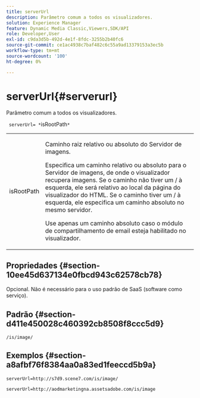 ```yaml
---
title: serverUrl
description: Parâmetro comum a todos os visualizadores.
solution: Experience Manager
feature: Dynamic Media Classic,Viewers,SDK/API
role: Developer,User
exl-id: c9da3d5b-492d-4e1f-8fdc-3255b2b40fc6
source-git-commit: ce1ac4938c7baf482c6c55a9ad13379153a3ec5b
workflow-type: tm+mt
source-wordcount: '100'
ht-degree: 0%

---
```


# serverUrl{#serverurl}

Parâmetro comum a todos os visualizadores.

` serverUrl= *`isRootPath`*`

<table id="table_9B98C97485DD4DEB8A6ECBCE8DF6B886"> 
 <tbody> 
  <tr> 
   <td colname="col1"> <p> <span class="codeph"> <span class="varname"> isRootPath</span> </span> </p> </td> 
   <td colname="col2"> <p>Caminho raiz relativo ou absoluto do Servidor de imagens. </p> <p> Especifica um caminho relativo ou absoluto para o Servidor de imagens, de onde o visualizador recupera imagens. Se o caminho não tiver um <span class="filepath"> /</span> à esquerda, ele será relativo ao local da página do visualizador do HTML. Se o caminho tiver um <span class="filepath"> /</span> à esquerda, ele especifica um caminho absoluto no mesmo servidor. </p> <p> Use apenas um caminho absoluto caso o módulo de compartilhamento de email esteja habilitado no visualizador. </p> </td> 
  </tr> 
 </tbody> 
</table>

## Propriedades {#section-10ee45d637134e0fbcd943c62578cb78}

Opcional. Não é necessário para o uso padrão de SaaS (software como serviço).

## Padrão {#section-d411e450028c460392cb8508f8ccc5d9}

`/is/image/`

## Exemplos {#section-a8afbf76f8384aa0a83ed1feeccd5b9a}

```
serverUrl=http://s7d9.scene7.com/is/image/
```

```
serverUrl=http://aodmarketingna.assetsadobe.com/is/image
```

<!--

```
serverUrl=https://adobedemo62-h.assetsadobe.com/is/image
```

-->
